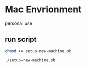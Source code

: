 # Mac Envrionment
personal use

## run script
```bash
chmod +x setup-new-machine.sh
```

```bash
./setup-new-machine.sh
```